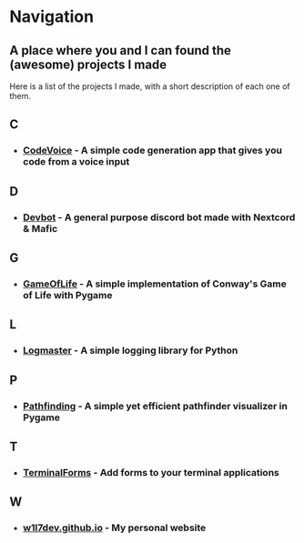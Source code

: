 # Navigation
## A place where you and I can found the (awesome) projects I made

Here is a list of the projects I made, with a short description of each one of them.

## C
- ### [CodeVoice](https://github.com/W1L7dev/CodeVoice) - A simple code generation app that gives you code from a voice input

## D
- ### [Devbot](https://github.com/W1L7dev/devbot) - A general purpose discord bot made with Nextcord & Mafic

## G
- ### [GameOfLife](https://github.com/W1L7dev/GameOfLife) - A simple implementation of Conway's Game of Life with Pygame

## L
- ### [Logmaster](https://github.com/W1L7dev/Logmaster) - A simple logging library for Python

## P
- ### [Pathfinding](https://github.com/W1L7dev/Pathfinding) - A simple yet efficient pathfinder visualizer in Pygame

## T
- ### [TerminalForms](https://github.com/W1L7dev/TerminalForms) - Add forms to your terminal applications

## W
- ### [w1l7dev.github.io](https://github.com/W1L7dev/w1l7dev.github.io) - My personal website
